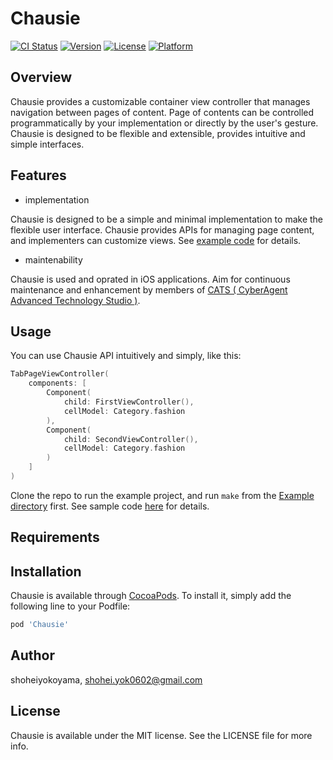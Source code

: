 # Chausie

[![CI Status](https://img.shields.io/travis/shoheiyokoyama/Chausie.svg?style=flat)](https://travis-ci.org/shoheiyokoyama/Chausie)
[![Version](https://img.shields.io/cocoapods/v/Chausie.svg?style=flat)](https://cocoapods.org/pods/Chausie)
[![License](https://img.shields.io/cocoapods/l/Chausie.svg?style=flat)](https://cocoapods.org/pods/Chausie)
[![Platform](https://img.shields.io/cocoapods/p/Chausie.svg?style=flat)](https://cocoapods.org/pods/Chausie)

## Overview

Chausie provides a customizable container view controller that manages navigation between pages of content. Page of contents can be controlled programmatically by your implementation or directly by the user's gesture. Chausie is designed to be flexible and extensible, provides intuitive and simple interfaces.

## Features

- implementation

Chausie is designed to be a simple and minimal implementation to make the flexible user interface. Chausie provides APIs for managing page content, and implementers can customize views. See [example code](https://github.com/shoheiyokoyama/Chausie/tree/master/Examples/ChausieExample) for details.

- maintenability

Chausie is used and oprated in iOS applications. Aim for continuous maintenance and enhancement by members of [CATS ( CyberAgent Advanced Technology Studio )](https://github.com/cats-oss).

## Usage

You can use Chausie API intuitively and simply, like this:

```swift
TabPageViewController(
    components: [
        Component(
            child: FirstViewController(),
            cellModel: Category.fashion
        ),
        Component(
            child: SecondViewController(),
            cellModel: Category.fashion
        )
    ]
)
```

Clone the repo to run the example project, and run `make` from the [Example directory](https://github.com/shoheiyokoyama/Chausie/tree/master/Examples/ChausieExample) first.
See sample code [here](https://github.com/shoheiyokoyama/Chausie/tree/master/Examples/ChausieExample/ChausieExample) for details.

## Requirements

## Installation

Chausie is available through [CocoaPods](https://cocoapods.org). To install
it, simply add the following line to your Podfile:

```ruby
pod 'Chausie'
```

## Author

shoheiyokoyama, shohei.yok0602@gmail.com

## License

Chausie is available under the MIT license. See the LICENSE file for more info.
